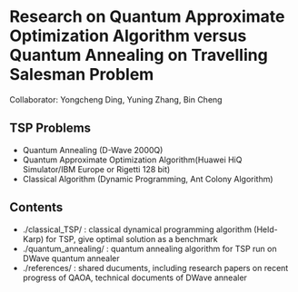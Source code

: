 # Research on Quantum Approximate Optimization Algorithm versus Quantum Annealing on Travelling Salesman Problem


Collaborator: Yongcheng Ding, Yuning Zhang, Bin Cheng


## TSP Problems
- Quantum Annealing (D-Wave 2000Q)
- Quantum Approximate Optimization Algorithm(Huawei HiQ Simulator/IBM Europe or Rigetti 128 bit)
- Classical Algorithm (Dynamic Programming, Ant Colony Algorithm)

## Contents
- ./classical_TSP/ : classical dynamical programming algorithm (Held-Karp) for TSP, give optimal solution as a benchmark
- ./quantum_annealing/ : quantum annealing algorithm for TSP run on DWave quantum annealer
- ./references/ : shared ducuments, including research papers on recent progress of QAOA, technical documents of DWave annealer